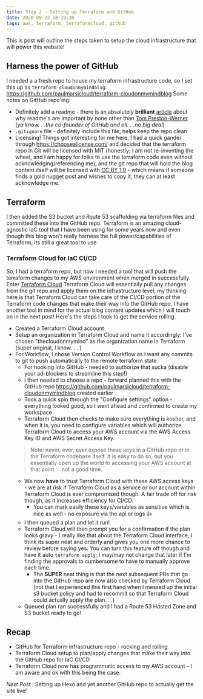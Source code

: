 ```yaml
---
title: Step 2 - Setting up Terraform and GitHub
date: 2020-09-22 18:19:38
tags: aws, terraform, terraformcloud, github
---
```


This is post will outline the steps taken to setup the cloud infrastructure that will power this website!

## Harness the power of GitHub
I needed a a fresh repo to house my terraform infrastructure code, so I set this up as `terraform-cloudonmymindblog`: https://github.com/paulmarsicloud/terraform-cloudonmymindblog
Some notes on GitHub repo'ing:
* Definitely add a readme - there is an absolutely **brilliant** [article](https://tom.preston-werner.com/2010/08/23/readme-driven-development.html) about why readme's are important by none other than [Tom Preston-Werner](https://twitter.com/mojombo/) (_ya know. . .the co-founder of GitHub and all. . .no big deal_)
* `.gitignore` file - definitely include this file, helps keep the repo clean
* Licensing! Things got interesting for me here. I had a quick gander through https://choosealicense.com/ and decided that the terraform repo in Git will be licensed with MIT (honestly; I am not re-inventing the wheel, and I am happy for folks to use the terraform code even without acknowledging/referencing me), and the git repo that will hold the blog content itself will be licensed with [CC BY 1.0](https://creativecommons.org/licenses/by/1.0/) - which means if someone finds a gold nugget post and wishes to copy it, they can at least acknowledge me.

## Terraform
I then added the S3 bucket and Route 53 scaffolding via terraform files and committed these into the GitHub repo.  Terraform is an amazing cloud-agnostic IaC tool that I have been using for some years now and even though this blog won't really harness the full power/capabilities of Terraform, its still a great tool to use

### Terraform Cloud for IaC CI/CD
So, I had a terraform repo, but now I needed a tool that will push the terraform changes to my AWS environment when merged in successfully.  Enter [Terraform Cloud](https://www.hashicorp.com/products/terraform/)
Terraform Cloud will essentially pull any changes from the git repo and apply them on the infrastructure level; my thinking here is that Terraform Cloud can take care of the CI/CD portion of the Terraform code changes that make their way into the GitHub repo.  I have another tool in mind for the actual blog content updates which I will touch on in the next post!
Here's the steps I took to get the service rolling:
* Created a Terraform Cloud account
* Setup an organization in Terraform Cloud and name it accordingly: I've chosen "thecloudonmymind" as the organization name in Terraform (super original, I know. . . )
* For Workflow; I chose Version Control Workflow as I want any commits to git to push automatically to the remote terraform state
    * For hooking into GitHub - needed to authorize that sucka (disable your ad-blockers to streamline this step!)
    * I then needed to choose a repo - forward planned this with the GitHub repo https://github.com/paulmarsicloud/terraform-cloudonmymindblog created earlier
    * Took a quick spin through the "Configure settings" option - everything looked good, so I went ahead and confirmed to create my workspace
    * Terraform Cloud then checks to make sure everything is kosher, and when it is, you need to configure variables which will authorize Terraform Cloud to access your AWS account via the AWS Access Key ID and AWS Secret Access Key.
    > Note: never, ever, ever expose these keys in a GitHub repo or in the Terraform codebase itself.  It is easy to do so, but you essentially open up the world to accessing your AWS account at that point. . .not a good time.
    * We now **have** to trust Terraform Cloud with these AWS access keys - we are at risk if Terraform Cloud as a service or our account within Terraform Cloud is ever compromised though.  A fair trade off for risk though, as it increases efficiency for CI/CD.
        * You can mark easily these keys/variables as sensitive which is nice as well - no exposure via the api or logs 👍
    * I then queued a plan and let it run!
    * Terraform Cloud will then prompt you for a confirmation if the plan looks gravy - I really like that about the Terraform Cloud interface, I think its super neat and orderly and gives you one more chance to review before saying yes.  You can turn this feature off though and have it auto `terraform apply`; I may/may not change that later if I'm finding the approvals to cumbersome to have to manually approve each time.
        * The **SUPER** neat thing is that the next subsequent PRs that go into the GitHub repo are now also checked by Terraform Cloud (not that I experienced this first hand when I messed up the initial s3 bucket policy and had to recommit so that Terraform Cloud could actually apply the plan. . .)
    * Queued plan ran successfully and I had a Route 53 Hosted Zone and S3 bucket ready to go!

## Recap
* GitHub for Terraform infrastructure repo - rocking and rolling
* Terraform Cloud setup to plan/apply changes that make their way into the GitHub repo for IaC CI/CD
* Terraform Cloud now has programmatic access to my AWS account - I am aware and ok with this being the case.

_Next Post_ : Setting up Hexo and yet another GitHub repo to actually get the site live!